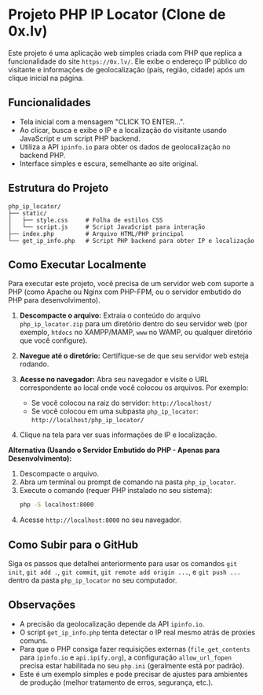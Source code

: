 # Projeto PHP IP Locator (Clone de 0x.lv)

Este projeto é uma aplicação web simples criada com PHP que replica a funcionalidade do site `https://0x.lv/`. Ele exibe o endereço IP público do visitante e informações de geolocalização (país, região, cidade) após um clique inicial na página.

## Funcionalidades

*   Tela inicial com a mensagem "CLICK TO ENTER...".
*   Ao clicar, busca e exibe o IP e a localização do visitante usando JavaScript e um script PHP backend.
*   Utiliza a API `ipinfo.io` para obter os dados de geolocalização no backend PHP.
*   Interface simples e escura, semelhante ao site original.

## Estrutura do Projeto

```
php_ip_locator/
├── static/
│   ├── style.css     # Folha de estilos CSS
│   └── script.js     # Script JavaScript para interação
├── index.php         # Arquivo HTML/PHP principal
└── get_ip_info.php   # Script PHP backend para obter IP e localização
```

## Como Executar Localmente

Para executar este projeto, você precisa de um servidor web com suporte a PHP (como Apache ou Nginx com PHP-FPM, ou o servidor embutido do PHP para desenvolvimento).

1.  **Descompacte o arquivo:** Extraia o conteúdo do arquivo `php_ip_locator.zip` para um diretório dentro do seu servidor web (por exemplo, `htdocs` no XAMPP/MAMP, `www` no WAMP, ou qualquer diretório que você configure).

2.  **Navegue até o diretório:** Certifique-se de que seu servidor web esteja rodando.

3.  **Acesse no navegador:** Abra seu navegador e visite o URL correspondente ao local onde você colocou os arquivos. Por exemplo:
    *   Se você colocou na raiz do servidor: `http://localhost/`
    *   Se você colocou em uma subpasta `php_ip_locator`: `http://localhost/php_ip_locator/`

4.  Clique na tela para ver suas informações de IP e localização.

**Alternativa (Usando o Servidor Embutido do PHP - Apenas para Desenvolvimento):**

1.  Descompacte o arquivo.
2.  Abra um terminal ou prompt de comando na pasta `php_ip_locator`.
3.  Execute o comando (requer PHP instalado no seu sistema):
    ```bash
    php -S localhost:8000
    ```
4.  Acesse `http://localhost:8000` no seu navegador.

## Como Subir para o GitHub

Siga os passos que detalhei anteriormente para usar os comandos `git init`, `git add .`, `git commit`, `git remote add origin ...`, e `git push ...` dentro da pasta `php_ip_locator` no seu computador.

## Observações

*   A precisão da geolocalização depende da API `ipinfo.io`.
*   O script `get_ip_info.php` tenta detectar o IP real mesmo atrás de proxies comuns.
*   Para que o PHP consiga fazer requisições externas (`file_get_contents` para `ipinfo.io` e `api.ipify.org`), a configuração `allow_url_fopen` precisa estar habilitada no seu `php.ini` (geralmente está por padrão).
*   Este é um exemplo simples e pode precisar de ajustes para ambientes de produção (melhor tratamento de erros, segurança, etc.).

